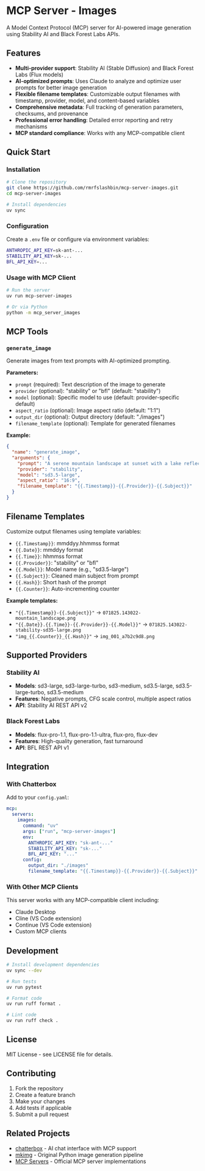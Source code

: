 # MCP Server - Images

A Model Context Protocol (MCP) server for AI-powered image generation using Stability AI and Black Forest Labs APIs.

## Features

- **Multi-provider support**: Stability AI (Stable Diffusion) and Black Forest Labs (Flux models)
- **AI-optimized prompts**: Uses Claude to analyze and optimize user prompts for better image generation
- **Flexible filename templates**: Customizable output filenames with timestamp, provider, model, and content-based variables
- **Comprehensive metadata**: Full tracking of generation parameters, checksums, and provenance
- **Professional error handling**: Detailed error reporting and retry mechanisms
- **MCP standard compliance**: Works with any MCP-compatible client

## Quick Start

### Installation

```bash
# Clone the repository
git clone https://github.com/rmrfslashbin/mcp-server-images.git
cd mcp-server-images

# Install dependencies
uv sync
```

### Configuration

Create a `.env` file or configure via environment variables:

```bash
ANTHROPIC_API_KEY=sk-ant-...
STABILITY_API_KEY=sk-...
BFL_API_KEY=...
```

### Usage with MCP Client

```bash
# Run the server
uv run mcp-server-images

# Or via Python
python -m mcp_server_images
```

## MCP Tools

### `generate_image`

Generate images from text prompts with AI-optimized prompting.

**Parameters:**
- `prompt` (required): Text description of the image to generate
- `provider` (optional): "stability" or "bfl" (default: "stability")
- `model` (optional): Specific model to use (default: provider-specific default)
- `aspect_ratio` (optional): Image aspect ratio (default: "1:1")
- `output_dir` (optional): Output directory (default: "./images")
- `filename_template` (optional): Template for generated filenames

**Example:**
```json
{
  "name": "generate_image",
  "arguments": {
    "prompt": "A serene mountain landscape at sunset with a lake reflection",
    "provider": "stability",
    "model": "sd3.5-large",
    "aspect_ratio": "16:9",
    "filename_template": "{{.Timestamp}}-{{.Provider}}-{{.Subject}}"
  }
}
```

## Filename Templates

Customize output filenames using template variables:

- `{{.Timestamp}}`: mmddyy.hhmmss format
- `{{.Date}}`: mmddyy format  
- `{{.Time}}`: hhmmss format
- `{{.Provider}}`: "stability" or "bfl"
- `{{.Model}}`: Model name (e.g., "sd3.5-large")
- `{{.Subject}}`: Cleaned main subject from prompt
- `{{.Hash}}`: Short hash of the prompt
- `{{.Counter}}`: Auto-incrementing counter

**Example templates:**
- `"{{.Timestamp}}-{{.Subject}}"` → `071825.143022-mountain_landscape.png`
- `"{{.Date}}.{{.Time}}-{{.Provider}}-{{.Model}}"` → `071825.143022-stability-sd35-large.png`
- `"img_{{.Counter}}_{{.Hash}}"` → `img_001_a7b2c9d8.png`

## Supported Providers

### Stability AI
- **Models**: sd3-large, sd3-large-turbo, sd3-medium, sd3.5-large, sd3.5-large-turbo, sd3.5-medium
- **Features**: Negative prompts, CFG scale control, multiple aspect ratios
- **API**: Stability AI REST API v2

### Black Forest Labs  
- **Models**: flux-pro-1.1, flux-pro-1.1-ultra, flux-pro, flux-dev
- **Features**: High-quality generation, fast turnaround
- **API**: BFL REST API v1

## Integration

### With Chatterbox

Add to your `config.yaml`:

```yaml
mcp:
  servers:
    images:
      command: "uv"
      args: ["run", "mcp-server-images"]
      env:
        ANTHROPIC_API_KEY: "sk-ant-..."
        STABILITY_API_KEY: "sk-..."
        BFL_API_KEY: "..."
      config:
        output_dir: "./images"
        filename_template: "{{.Timestamp}}-{{.Provider}}-{{.Subject}}"
```

### With Other MCP Clients

This server works with any MCP-compatible client including:
- Claude Desktop
- Cline (VS Code extension)
- Continue (VS Code extension)
- Custom MCP clients

## Development

```bash
# Install development dependencies
uv sync --dev

# Run tests
uv run pytest

# Format code
uv run ruff format .

# Lint code  
uv run ruff check .
```

## License

MIT License - see LICENSE file for details.

## Contributing

1. Fork the repository
2. Create a feature branch
3. Make your changes
4. Add tests if applicable
5. Submit a pull request

## Related Projects

- [chatterbox](https://github.com/rmrfslashbin/chatterbox) - AI chat interface with MCP support
- [mkimg](https://github.com/rmrfslashbin/mkimg) - Original Python image generation pipeline
- [MCP Servers](https://github.com/modelcontextprotocol/servers) - Official MCP server implementations